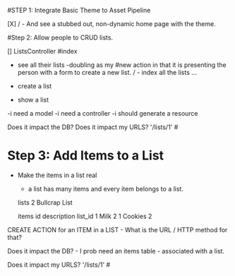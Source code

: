 #STEP 1: Integrate Basic Theme to Asset Pipeline

[X]  / - And see a stubbed out, non-dynamic home page with the theme.

#Step 2: Allow people to CRUD lists.


[] ListsController
  #index
- see all their lists
-doubling as my #new action in that it is presenting the person with a form to create a new list.
/ - index all the lists ...
- create a list


- show a list

-i need a model
-i need a controller
-i should generate a resource

Does it impact the DB?
Does it impact my URLS? '/lists/1' #

# Step 3: Add Items to a List

- Make the items in a list real
  - a list has many items and every item belongs to a list.

  lists
  2     Bullcrap List

  items
  id    description   list_id
  1       Milk          2
  1       Cookies       2  

CREATE ACTION for an ITEM in a LIST - What is the URL / HTTP method for that?

Does it impact the DB? - I prob need an items table - associated with a list.

Does it impact my URLS? '/lists/1' #
